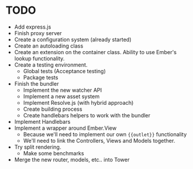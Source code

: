 # TODO


* Add express.js
* Finish proxy server
* Create a configuration system (already started)
* Create an autoloading class
* Create an extension on the container class. Ability to use Ember's lookup
  functionality.
* Create a testing environment.
	* Global tests (Acceptance testing)
	* Package tests
* Finish the bundler
	* Implement the new watcher API
	* Implement a new asset system
	* Implement Resolve.js (with hybrid approach)
	* Create building process
	* Create handlebars helpers to work with the bundler
* Implement Handlebars
* Implement a wrapper around Ember.View 
	* Because we'll need to implement our own `{{outlet}}` functionality
	* We'll need to link the Controllers, Views and Models together.
* Try split rendering. 
	* Make some benchmarks
* Merge the new router, models, etc.. into Tower
